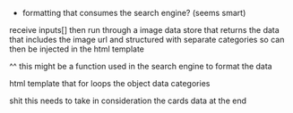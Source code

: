 -   formatting that consumes the search engine? (seems smart)

receive inputs[] then run through a image data store that returns the data that includes the image url and structured with separate categories so can then be injected in the html template

^^ this might be a function used in the search engine to format the data

html template that for loops the object data categories

shit this needs to take in consideration the cards data at the end
